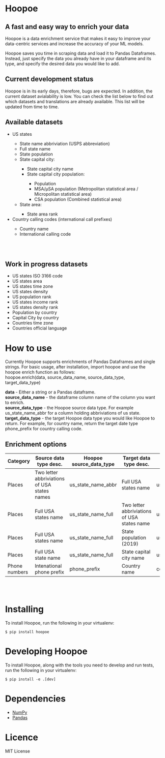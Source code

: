 # Hoopoe
## A fast and easy way to enrich your data

Hoopoe is a data enrichment service that makes it easy to improve your data-centric services and increase the accuracy of your ML models.

Hoopoe saves you time in scraping data and load it to Pandas Dataframes. Instead, just specify the data you already have in your dataframe and its type, and specify the desired data you would like to add.

## Current development status
Hoopoe is in its early days, therefore, bugs are expected. In addition, the current dataset avialability is low. You can check the list below to find out which datasets and translations are already available. This list will be updated from time to time.

## Available datasets
<ul>
<li>US states</li>
    <ul>
        <li>State name abbriviation (USPS abbreviation)</li>
        <li>Full state name</li>
        <li>State population</li>
        <li>State capital city:</li>
            <ul>
                <li>State capital city name</li>
                <li>State capital city population:</li>
                    <ul>
                        <li>Population</li>
                        <li>MSA/µSA population (Metropolitan statistical area / Micropolitan statistical area)</li>
                        <li>CSA population (Combined statistical area)</li>
                    </ul>
            </ul>
        <li>State area:</li>
            <ul>
                <li>State area rank</li>
            </ul>
    </ul>
<li>Country calling codes (international call prefixes)</li>
    <ul>
        <li>Country name</li>
        <li>International calling code</li>
    </ul>
</ul>
<br><br>

## Work in progress datasets
<ul>
<li>US states ISO 3166 code</li>
<li>US states area</li>
<li>US states time zone</li>
<li>US states density</li>
<li>US population rank</li>
<li>US states income rank</li>
<li>US states density rank</li>
<li>Population by country</li>
<li>Capital City by country</li>
<li>Countries time zone</li>
<li>Countries official language</li>
</ul>

# How to use

Currently Hoopoe supports enrichments of Pandas Dataframes and single strings.
For basic usage, after installation, import hoopoe and use the hoopoe enrich function as follows:<br>
hoopoe.enrich(data, source_data_name, source_data_type, target_data_type)

<b>data</b> - Either a string or a Pandas dataframe.<br>
<b>source_data_name</b> - the dataframe column name of the column you want to enrich.<br>
<b>source_data_type</b> - the Hoopoe source data type. For example us_state_name_abbr for a column holding abbriviations of us state.<br>
<b>target_data_type</b> - the target Hoopoe data type you would like Hoopoe to return. For example, for country name, return the target date type phone_prefix for country calling code.

## Enrichment options
| Category | Source data type desc. | Hoopoe source_data_type | Target data type desc. | Hoopoe target_data_type
| ------ | ------ | ------ | ------ | ------ |
| Places | Two letter abbriviations of USA states names | us_state_name_abbr | Full USA states name  | us_state_name_full | 
| Places | Full USA states name  | us_state_name_full | Two letter abbriviations of USA states name | us_state_name_abbr |
| Places | Full USA states name  | us_state_name_full | State population (2019) | us_state_population |
| Places | Full USA state name | us_state_name_full | State capital city name | us_state_capital_city
| Phone numbers | Intenational phone prefix | phone_prefix | Country name | country_name
<br><br>

# Installing
To install Hoopoe, run the following in your virtualenv:

`$ pip install hoopoe`

# Developing Hoopoe
To install Hoopoe, along with the tools you need to develop and run tests, run the following in your virtualenv:

`$ pip install -e .[dev]`

# Dependencies
* [NumPy](https://www.numpy.org)
* [Pandas](https://pandas.pydata.org)

# Licence
MIT License